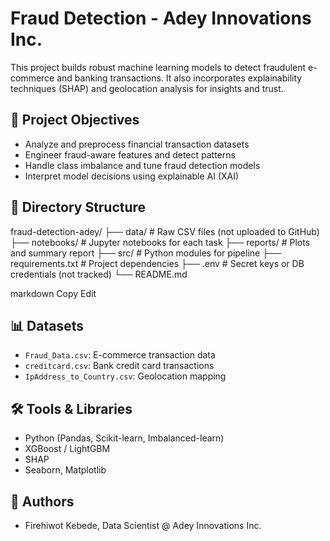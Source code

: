 # Fraud Detection - Adey Innovations Inc.

This project builds robust machine learning models to detect fraudulent e-commerce and banking transactions. It also incorporates explainability techniques (SHAP) and geolocation analysis for insights and trust.

## 🧠 Project Objectives
- Analyze and preprocess financial transaction datasets
- Engineer fraud-aware features and detect patterns
- Handle class imbalance and tune fraud detection models
- Interpret model decisions using explainable AI (XAI)

## 📁 Directory Structure
fraud-detection-adey/
├── data/ # Raw CSV files (not uploaded to GitHub)
├── notebooks/ # Jupyter notebooks for each task
├── reports/ # Plots and summary report
├── src/ # Python modules for pipeline
├── requirements.txt # Project dependencies
├── .env # Secret keys or DB credentials (not tracked)
└── README.md

markdown
Copy
Edit

## 📊 Datasets
- `Fraud_Data.csv`: E-commerce transaction data
- `creditcard.csv`: Bank credit card transactions
- `IpAddress_to_Country.csv`: Geolocation mapping

## 🛠️ Tools & Libraries
- Python (Pandas, Scikit-learn, Imbalanced-learn)
- XGBoost / LightGBM
- SHAP
- Seaborn, Matplotlib

## 📌 Authors
- Firehiwot Kebede, Data Scientist @ Adey Innovations Inc.
